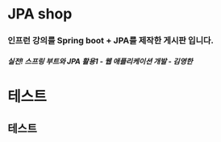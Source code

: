 # JPA shop    
### 인프런 강의를  Spring boot + JPA를 제작한 게시판 입니다.
##### 실전! 스프링 부트와 JPA 활용1 - 웹 애플리케이션 개발 - 김영한

테스트
===============================

테스트
--------------------------

